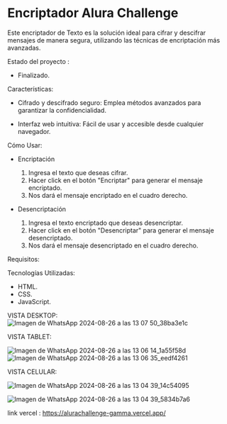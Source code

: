 <h1>Encriptador Alura Challenge</h1>

<a>Este encriptador de Texto es la solución ideal para cifrar y descifrar mensajes de manera segura, utilizando las técnicas de encriptación más avanzadas. </a>

Estado del proyecto :
-  Finalizado.




Características:

- Cifrado y descifrado seguro: Emplea métodos avanzados para garantizar la confidencialidad.

- Interfaz web intuitiva: Fácil de usar y accesible desde cualquier navegador.

Cómo Usar:
- Encriptación

   1) Ingresa el texto que deseas cifrar.
    2) Hacer click en el botón "Encriptar" para generar el mensaje encriptado.
   3) Nos dará el mensaje encriptado en el cuadro derecho.
- Desencriptación

  1) Ingresa el texto encriptado que deseas desencriptar.
    2) Hacer click en el botón "Desencriptar" para generar el mensaje desencriptado.
    3) Nos dará el mensaje desencriptado en el cuadro derecho.

Requisitos:

Tecnologías Utilizadas:
  
  - HTML.
  - CSS.
  - JavaScript.

VISTA DESKTOP:
![Imagen de WhatsApp 2024-08-26 a las 13 07 50_38ba3e1c](https://github.com/user-attachments/assets/27ae329d-9f82-4d61-ba46-68a1bbc22a5d)

VISTA TABLET:


![Imagen de WhatsApp 2024-08-26 a las 13 06 14_1a55f58d](https://github.com/user-attachments/assets/04b19413-bf6e-478f-9ab2-6a21ea80266b)
![Imagen de WhatsApp 2024-08-26 a las 13 06 35_eedf4261](https://github.com/user-attachments/assets/290b5a82-13ba-49c9-b003-43d92918b903)




VISTA CELULAR:


![Imagen de WhatsApp 2024-08-26 a las 13 04 39_14c54095](https://github.com/user-attachments/assets/434c3df9-af78-42fe-bc92-c7b3561c9b22)


![Imagen de WhatsApp 2024-08-26 a las 13 04 39_5834b7a6](https://github.com/user-attachments/assets/27246db0-edce-4994-b617-4902f039ba0e)


link vercel : https://alurachallenge-gamma.vercel.app/
